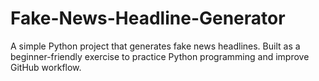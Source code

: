 # Fake-News-Headline-Generator
A simple Python project that generates fake news headlines. Built as a beginner-friendly exercise to practice Python programming and improve GitHub workflow.

